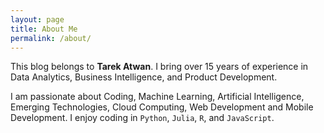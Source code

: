 ```yaml
---
layout: page
title: About Me
permalink: /about/
---
```


This blog belongs to **Tarek Atwan**. I bring over 15 years of experience in Data Analytics, Business Intelligence, and Product Development. 

I am passionate about Coding, Machine Learning, Artificial Intelligence, Emerging Technologies, Cloud Computing, Web Development and Mobile Development. I enjoy coding in `Python`, `Julia`, `R`, and `JavaScript`. 


<!-- This is where you put the contents of your *About* page. Like all your pages, it's in [Markdown](https://guides.github.com/features/mastering-markdown/) format.

This website is powered by **[fastpages](https://github.com/fastai/fastpages)** [^1].



[^1]:a blogging platform that natively supports Jupyter notebooks in addition to other formats. -->
